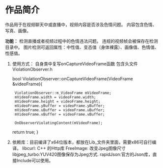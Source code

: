 # **作品简介** #

作品用于在视频聊天中或直播中，视频内容是否涉及色情问题。
内容包含色情、写真、画像。

**功能：**
检测直播或者视频过程中的色情违法问题。
违规的视频帧会被保存在检测目录中。
图片检测可返回属性：中性值、变态值（身体裸露）、画像值、色情值、性感值。

1. 使用方式：
	自身类中复写onCaptureVideoFrame函数
	包含头文件ViolationObserver.h
	
	bool ViolationObserver::onCaptureVideoFrame(VideoFrame &videoFrame){

        ViolationObserver::m_VideoFrame mVideoFrame;
        mVideoFrame.width = videoFrame.width;
        mVideoFrame.height = videoFrame.height;
        mVideoFrame.yBuffer = videoFrame.yBuffer;
        mVideoFrame.uBuffer = videoFrame.uBuffer;
        mVideoFrame.vBuffer = videoFrame.vBuffer;

        OnObserverViolatingContent(mVideoFrame);

    return true;
}


2. 依赖库：目前编译了x64位版本，都放在Lib_文件夹里面，需要x86可自行编译。
	libcurl: C++ 的Http库
	FreeImage: 改变Jpeg图像尺寸
	libjpeg_turbo:YUV420图像保存为Jpeg方式.
	rapidJson:官方的Json库，直接Include可以使用。
